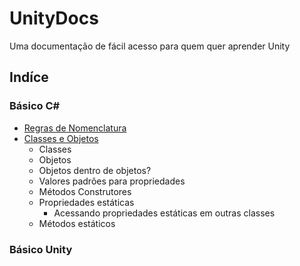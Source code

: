 # UnityDocs

Uma documentação de fácil acesso para quem quer aprender Unity

## Indíce

### Básico C#

* [Regras de Nomenclatura](./docs/csharp-basic/regras-de-nomenclatura.md)
* [Classes e Objetos](./docs/csharp-basic/classes-e-objetos.md)
    * Classes
    * Objetos
    * Objetos dentro de objetos?
    * Valores padrões para propriedades
    * Métodos Construtores
    * Propriedades estáticas
        * Acessando propriedades estáticas em outras classes
    * Métodos estáticos

### Básico Unity